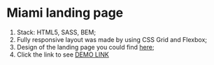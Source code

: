 # Miami landing page
1. Stack: HTML5, SASS, BEM;
2. Fully responsive layout was made by using CSS Grid and Flexbox;
3. Design of the landing page you could find [here](https://www.figma.com/file/nHz8bflIwJaWP3P99vKTH5/miami_home_new?node-id=16033%3A3);
4. Click the link to see [DEMO LINK](https://KateKashuba.github.io/layout_miami/)
